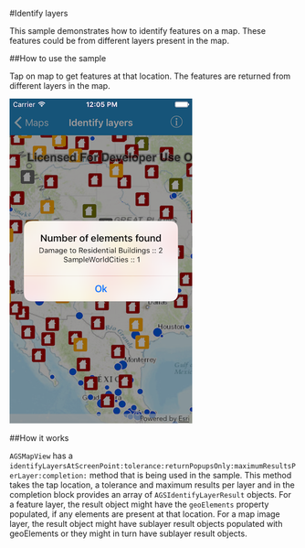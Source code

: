 #Identify layers

This sample demonstrates how to identify features on a map. These features could be from different layers present in the map.

##How to use the sample

Tap on map to get features at that location. The features are returned from different layers in the map.

![](image1.png)

##How it works

`AGSMapView` has a `identifyLayersAtScreenPoint:tolerance:returnPopupsOnly:maximumResultsPerLayer:completion:` method that is being used in the sample. This method takes the tap location, a tolerance and maximum results per layer and in the completion block provides an array of `AGSIdentifyLayerResult` objects. For a feature layer, the result object might have the `geoElements` property populated, if any elements are present at that location. For a map image layer, the result object might have sublayer result objects populated with geoElements or they might in turn have sublayer result objects.



